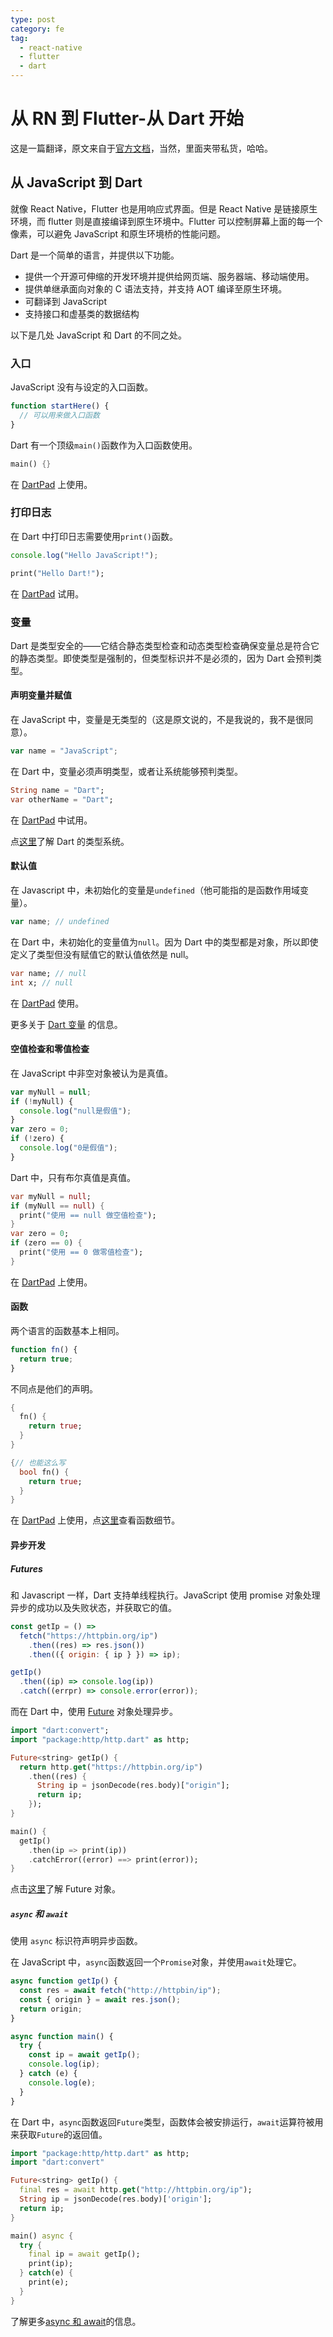 ```yaml
---
type: post
category: fe
tag:
  - react-native
  - flutter
  - dart
---
```


# 从 RN 到 Flutter-从 Dart 开始

这是一篇翻译，原文来自于[官方文档](https://flutter.dev/docs/get-started/flutter-for/react-native-devs)，当然，里面夹带私货，哈哈。

## 从 JavaScript 到 Dart

就像 React Native，Flutter 也是用响应式界面。但是 React Native 是链接原生环境，而 flutter 则是直接编译到原生环境中。Flutter 可以控制屏幕上面的每一个像素，可以避免 JavaScript 和原生环境桥的性能问题。

Dart 是一个简单的语言，并提供以下功能。

- 提供一个开源可伸缩的开发环境并提供给网页端、服务器端、移动端使用。
- 提供单继承面向对象的 C 语法支持，并支持 AOT 编译至原生环境。
- 可翻译到 JavaScript
- 支持接口和虚基类的数据结构

以下是几处 JavaScript 和 Dart 的不同之处。

### 入口

JavaScript 没有与设定的入口函数。

```js
function startHere() {
  // 可以用来做入口函数
}
```

Dart 有一个顶级`main()`函数作为入口函数使用。

```Dart
main() {}
```

在 [DartPad](https://dartpad.dev/0df636e00f348bdec2bc1c8ebc7daeb1) 上使用。

### 打印日志

在 Dart 中打印日志需要使用`print()`函数。

```js
console.log("Hello JavaScript!");
```

```Dart
print("Hello Dart!");
```

在 [DartPad](https://dartpad.dev/cf9e652f77636224d3e37d96dcf238e5) 试用。

### 变量

Dart 是类型安全的——它结合静态类型检查和动态类型检查确保变量总是符合它的静态类型。即使类型是强制的，但类型标识并不是必须的，因为 Dart 会预判类型。

#### 声明变量并赋值

在 JavaScript 中，变量是无类型的（这是原文说的，不是我说的，我不是很同意）。

```js
var name = "JavaScript";
```

在 Dart 中，变量必须声明类型，或者让系统能够预判类型。

```Dart
String name = "Dart";
var otherName = "Dart";
```

在 [DartPad](https://dartpad.dev/3f4625c16e05eec396d6046883739612) 中试用。

点[这里](https://dart.dev/guides/language/sound-dart)了解 Dart 的类型系统。

#### 默认值

在 Javascript 中，未初始化的变量是`undefined`（他可能指的是函数作用域变量）。

```js
var name; // undefined
```

在 Dart 中，未初始化的变量值为`null`。因为 Dart 中的类型都是对象，所以即使定义了类型但没有赋值它的默认值依然是 null。

```dart
var name; // null
int x; // null
```

在 [DartPad](https://dartpad.dev/57ec21faa8b6fe2326ffd74e9781a2c7) 使用。

更多关于 [Dart 变量](https://dart.dev/guides/language/language-tour#variables) 的信息。

#### 空值检查和零值检查

在 JavaScript 中非空对象被认为是真值。

```JavaScript
var myNull = null;
if (!myNull) {
  console.log("null是假值");
}
var zero = 0;
if (!zero) {
  console.log("0是假值");
}
```

Dart 中，只有布尔真值是真值。

```Dart
var myNull = null;
if (myNull == null) {
  print("使用 == null 做空值检查");
}
var zero = 0;
if (zero == 0) {
  print("使用 == 0 做零值检查");
}
```

在 [DartPad](https://dart.dev/guides/language/language-tour#variables) 上使用。

#### 函数

两个语言的函数基本上相同。

```JavaScript
function fn() {
  return true;
}
```

不同点是他们的声明。

```dart
{
  fn() {
    return true;
  }
}

{// 也能这么写
  bool fn() {
    return true;
  }
}
```

在 [DartPad](https://dartpad.dev/5454e8bfadf3000179d19b9bc6be9918) 上使用，点[这里](https://dart.dev/guides/language/language-tour#functions)查看函数细节。

#### 异步开发

##### Futures

和 Javascript 一样，Dart 支持单线程执行。JavaScript 使用 promise 对象处理异步的成功以及失败状态，并获取它的值。

```js
const getIp = () =>
  fetch("https://httpbin.org/ip")
    .then((res) => res.json())
    .then(({ origin: { ip } }) => ip);

getIp()
  .then((ip) => console.log(ip))
  .catch((errpr) => console.error(error));
```

而在 Dart 中，使用 [Future](https://dart.dev/tutorials/language/futures) 对象处理异步。

```Dart
import "dart:convert";
import "package:http/http.dart" as http;

Future<string> getIp() {
  return http.get("https://httpbin.org/ip")
    .then((res) {
      String ip = jsonDecode(res.body)["origin"];
      return ip;
    });
}

main() {
  getIp()
    .then(ip => print(ip))
    .catchError((error) ==> print(error));
}
```

点击[这里](https://dart.dev/tutorials/language/futures)了解 Future 对象。

##### `async` 和 `await`

使用 `async` 标识符声明异步函数。

在 JavaScript 中，`async`函数返回一个`Promise`对象，并使用`await`处理它。

```js
async function getIp() {
  const res = await fetch("http://httpbin/ip");
  const { origin } = await res.json();
  return origin;
}

async function main() {
  try {
    const ip = await getIp();
    console.log(ip);
  } catch (e) {
    console.log(e);
  }
}
```

在 Dart 中，`async`函数返回`Future`类型，函数体会被安排运行，`await`运算符被用来获取`Future`的返回值。

```dart
import "package:http/http.dart" as http;
import "dart:convert"

Future<string> getIp() {
  final res = await http.get("http://httpbin.org/ip");
  String ip = jsonDecode(res.body)['origin'];
  return ip;
}

main() async {
  try {
    final ip = await getIp();
    print(ip);
  } catch(e) {
    print(e);
  }
}
```

了解更多[async 和 await](https://dart.dev/guides/language/language-tour#asynchrony-support)的信息。
